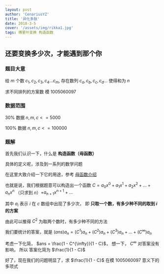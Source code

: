 ```yaml
---
layout: post
author: 'CenariusYZ'
title: '异化多肽'
date: 2018-3-5
cover: '/assets/img/rikka1.jpg'
tags: 傅里叶变换 构造函数
---
```


## 还要变换多少次，才能遇到那个你

### 题目大意

给 $m$ 个数 $c_1, c_2, c_3, c_4...c_m$, 存在数列 $c_a,c_b,c_c, c_d...$ 使得和为 $n$

求不同排列的方案数 模 1005060097

### 数据范围

$30\%$ 数据 $n,m,c <= 5000$

$100\%$ 数据 $n,m,c <= 100000$

### 题解

首先我们认识一下，什么是 **构造函数（母函数）**

具体的定义呢，涉及到一系列的数学问题

在这里大致介绍一下它的用途，参考 [母函数介绍](http://www.wutianqi.com/?p=596)

也就是说，我们根据题意可以构造出一个函数 $C = a_0x^0 + a_1x^1 + a_2x^2 + ... + a_nx^n$ （只求到 $n$）$+ a_{n + 1} x^{n+1} + ...$

其中 $a_i$ 表示 $i$ 在 $c$ 数组中出现了多少次，
即 **只取一个数，有多少种不同的取到 $i$ 的方案**

由此可以推得 $C^2$ 为取两个数时，有多少种不同的方法

我们要统计的答案，就是 $(ans) a_n = (C^1) a_n + (C^2) a_n + (C^3) a_n + ... + (C^{\infty}) a_n$

考虑一下化简， $ans = \frac{1 - C^{\infty}}{1 - C}$， 想一下， $C^{\infty}$ 对答案没有影响， 所以 答案化简为 $\frac{1}{1 - C}$

好了，现在我们的问题明显了，求 $\frac{1}{1 - C}$ 在模 1005060097 意义下的多项式
